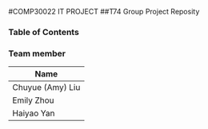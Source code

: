 #COMP30022 IT PROJECT
##T74 Group Project Reposity

### Table of Contents
### Team member
| Name        | 
| ------------- |
|Chuyue (Amy) Liu| 
|Emily Zhou|
|Haiyao Yan|
